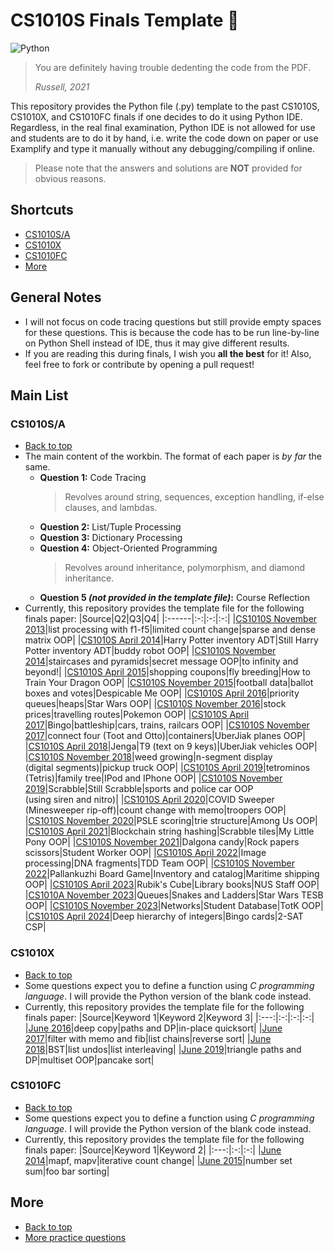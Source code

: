 # CS1010S Finals Template 🐍
<img alt="Python" src="https://img.shields.io/badge/python%20-%2314354C.svg?&style=for-the-badge&logo=python&logoColor=white"/>

> You are definitely having trouble dedenting the code from the PDF.
>
> _Russell, 2021_

This repository provides the Python file (.py) template to the past CS1010S, CS1010X, and CS1010FC finals if one decides to do it using Python IDE.
Regardless, in the real final examination, Python IDE is not allowed for use and students are to do it by hand, i.e. write the code down on paper or use Examplify and type it manually without any debugging/compiling if online.

> Please note that the answers and solutions are **NOT** provided for obvious reasons.

## Shortcuts
+ [CS1010S/A](#cs1010sa)
+ [CS1010X](#cs1010x)
+ [CS1010FC](#cs1010fc)
+ [More](#more)

## General Notes
+ I will not focus on code tracing questions but still provide empty spaces for these questions. This is because the code has to be run line-by-line on Python Shell instead of IDE, thus it may give different results.
+ If you are reading this during finals, I wish you **all the best** for it! Also, feel free to fork or contribute by opening a pull request!

## Main List
### CS1010S/A
+ [Back to top](#shortcuts)
+ The main content of the workbin. The format of each paper is *by far* the same.
    + **Question 1:** Code Tracing
        > Revolves around string, sequences, exception handling, if-else clauses, and lambdas.
    + **Question 2:** List/Tuple Processing
    + **Question 3:** Dictionary Processing
    + **Question 4:** Object-Oriented Programming
        > Revolves around inheritance, polymorphism, and diamond inheritance.
    + **Question 5 *(not provided in the template file)*:** Course Reflection
+ Currently, this repository provides the template file for the following finals paper:
    |Source|Q2|Q3|Q4|
    |:------|:-:|:-:|:-:|
    |[CS1010S November 2013](CS1010S/cs1010s-nov13-template.py)|list processing with f1-f5|limited count change|sparse and dense matrix OOP|
    |[CS1010S April 2014](CS1010S/cs1010s-apr14-template.py)|Harry Potter inventory ADT|Still Harry Potter inventory ADT|buddy robot OOP|
    |[CS1010S November 2014](CS1010S/cs1010s-nov14-template.py)|staircases and pyramids|secret message OOP|to infinity and beyond!|
    |[CS1010S April 2015](CS1010S/cs1010s-apr15-template.py)|shopping coupons|fly breeding|How to Train Your Dragon OOP|
    |[CS1010S November 2015](CS1010S/cs1010s-nov15-template.py)|football data|ballot boxes and votes|Despicable Me OOP|
    |[CS1010S April 2016](CS1010S/cs1010s-apr16-template.py)|priority queues|heaps|Star Wars OOP|
    |[CS1010S November 2016](CS1010S/cs1010s-nov16-template.py)|stock prices|travelling routes|Pokemon OOP|
    |[CS1010S April 2017](CS1010S/cs1010s-apr17-template.py)|Bingo|battleship|cars, trains, railcars OOP|
    |[CS1010S November 2017](CS1010S/cs1010s-nov17-template.py)|connect four (Toot and Otto)|containers|UberJiak planes OOP|
    |[CS1010S April 2018](CS1010S/cs1010s-apr18-template.py)|Jenga|T9 (text on 9 keys)|UberJiak vehicles OOP|
    |[CS1010S November 2018](CS1010S/cs1010s-nov18-template.py)|weed growing|n-segment display<br>(digital segments)|pickup truck OOP|
    |[CS1010S April 2019](CS1010S/cs1010s-apr19-template.py)|tetrominos (Tetris)|family tree|IPod and IPhone OOP|
    |[CS1010S November 2019](CS1010S/cs1010s-nov19-template.py)|Scrabble|Still Scrabble|sports and police car OOP<br>(using siren and nitro)|
    |[CS1010S April 2020](CS1010S/cs1010s-apr20-template.py)|COVID Sweeper (Minesweeper rip-off)|count change with memo|troopers OOP|
    |[CS1010S November 2020](CS1010S/cs1010s-nov20-template.py)|PSLE scoring|trie structure|Among Us OOP|
    |[CS1010S April 2021](CS1010S/cs1010s-apr21-template.py)|Blockchain string hashing|Scrabble tiles|My Little Pony OOP|
    |[CS1010S November 2021](CS1010S/cs1010s-nov21-template.py)|Dalgona candy|Rock papers scissors|Student Worker OOP|
    |[CS1010S April 2022](CS1010S/cs1010s-apr22-template.py)|Image processing|DNA fragments|TDD Team OOP|
    |[CS1010S November 2022](CS1010S/cs1010s-nov22-template.py)|Pallankuzhi Board Game|Inventory and catalog|Maritime shipping OOP|
    |[CS1010S April 2023](CS1010S/cs1010s-apr23-template.py)|Rubik's Cube|Library books|NUS Staff OOP|
    |[CS1010A November 2023](CS1010A/cs1010a-nov23-template.py)|Queues|Snakes and Ladders|Star Wars TESB OOP|
    |[CS1010S November 2023](CS1010S/cs1010s-nov23-template.py)|Networks|Student Database|TotK OOP|
    |[CS1010S April 2024](CS1010S/cs1010s-apr24-template.py)|Deep hierarchy of integers|Bingo cards|2-SAT CSP|

### CS1010X
+ [Back to top](#shortcuts)
+ Some questions expect you to define a function using *C programming language*. I will provide the Python version of the blank code instead.
+ Currently, this repository provides the template file for the following finals paper:
    |Source|Keyword 1|Keyword 2|Keyword 3|
    |:---:|:-:|:-:|:-:|
    |[June 2016](CS1010X/cs1010x-jun16-template.py)|deep copy|paths and DP|in-place quicksort|
    |[June 2017](CS1010X/cs1010x-jun17-template.py)|filter with memo and fib|list chains|reverse sort|
    |[June 2018](CS1010X/cs1010x-jun18-template.py)|BST|list undos|list interleaving|
    |[June 2019](CS1010X/cs1010x-jun19-template.py)|triangle paths and DP|multiset OOP|pancake sort|

### CS1010FC
+ [Back to top](#shortcuts)
+ Some questions expect you to define a function using *C programming language*. I will provide the Python version of the blank code instead.
+ Currently, this repository provides the template file for the following finals paper:
    |Source|Keyword 1|Keyword 2|
    |:---:|:-:|:-:|
    |[June 2014](CS1010FC/cs1010fc-jun14-template.py)|mapf, mapv|iterative count change|
    |[June 2015](CS1010FC/cs1010fc-jun15-template.py)|number set sum|foo bar sorting|

## More
+ [Back to top](#shortcuts)
+ [More practice questions](https://github.com/cs1010s/practice-makes-perfect)
